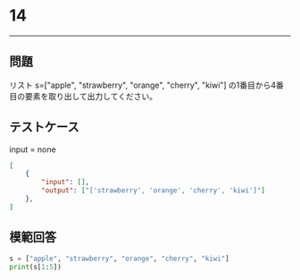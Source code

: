 # 14

---
## 問題

リスト s=["apple", "strawberry", "orange", "cherry", "kiwi"] の1番目から4番目の要素を取り出して出力してください。

## テストケース
input = none
```json
[
	{
		"input": [],
		"output": ["['strawberry', 'orange', 'cherry', 'kiwi']"]
  	},
]
```

## 模範回答
```python
s = ["apple", "strawberry", "orange", "cherry", "kiwi"]
print(s[1:5])
```